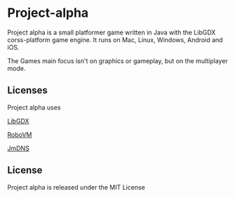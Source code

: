 # Project-alpha
Project alpha is a small platformer game written in Java with the LibGDX corss-platform game engine. It runs on Mac, Linux, Windows, Android and iOS.

The Games main focus isn't on graphics or gameplay, but on the multiplayer mode.

## Licenses

Project alpha uses

[LibGDX](https://github.com/libgdx/libgdx)

[RoboVM](http://www.robovm.com)

[JmDNS](http://jmdns.sourceforge.net/)

## License

Project alpha is released under the MIT License
